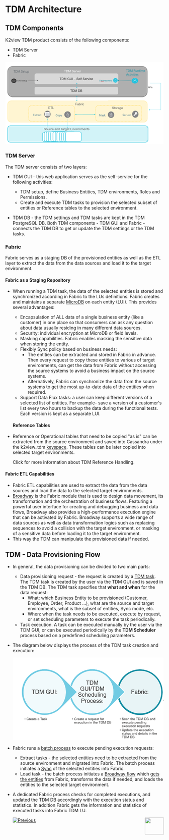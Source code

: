 # TDM Architecture

## TDM Components

K2view TDM product consists of the following components:

- TDM Server 
- Fabric

![tdm_architecture](images/tdm_architecture.png)

### TDM Server

The TDM server consists of two layers:

- TDM GUI - this web application serves as the self-service for the following activities:
  - TDM setup, define Business Entities, TDM environments,  Roles and Permissions. 
  - Create and execute TDM tasks to provision the selected subset of entities or Reference tables to the selected environment. 

- TDM DB - the TDM settings and TDM tasks are kept in the TDM PostgreSQL DB. Both TDM components - TDM GUI and Fabric - connects the TDM DB to get or update the TDM settings or the TDM tasks.

### Fabric

Fabric serves as a staging DB of the provisioned entities as well as the ETL layer to extract the data from the data sources and load it to the target environment.

#### Fabric as a Staging Repository

- When running a TDM task, the data of the selected entities is stored and synchronized according in Fabric to the LUs definitions. Fabric creates and maintains a separate [MicroDB](/articles/01_fabric_overview/02_fabric_glossary.md#mdb--microdb) on each entity (LUI). This provides several advantages:

  - Encapsulation of ALL data of a single business entity (like a customer) in one place so that consumers can ask any question about data usually residing in many different data sources.
  - Security: individual encryption at MicroDB or field levels.
  - Masking capabilities. Fabric enables masking the sensitive data when storing the entity.
  - Flexibly Sync policy based on business needs:
    - The entities can be extracted and stored in Fabric in advance. Then every request to copy these entities to various of target environments, can get the data from Fabric without accessing the source systems to avoid a business impact on the source systems.
    - Alternatively, Fabric can synchronize the data from the source systems to get the most up-to-date data of the entities when required.
  - Support Data Flux tasks: a user can keep different versions of a selected list of entities. For example- save a version of a customer's list every two hours to backup the data during the functional tests. Each version is kept as a separate LUI.

  #### Reference Tables

- Reference or Operational tables that need to be copied "as is" can be extracted from the source environment and saved into Cassandra under the k2view_tdm [keyspace](/articles/02_fabric_architecture/06_cassandra_keyspaces_for_fabric.md). These tables can be later copied into selected target environments.

  Click for more information about TDM Reference Handling.

#### Fabric ETL Capabilities

- Fabric ETL capabilities are used to extract the data from the data sources and load the data to the selected target environments. 
- [Broadway](/articles/19_Broadway/01_broadway_overview.md) is the Fabric module that is used to design data movement, its transformation and the orchestration of business flows. Featuring a powerful user interface for creating and debugging business and data flows, Broadway also provides a high-performance execution engine that can be activated by Fabric. Broadway supports a wide range of data sources as well as data transformation logics such as replacing sequences to avoid a collision with the target environment, or masking of a sensitive data before loading it to the target environment.
- This way the TDM can manipulate the provisioned data if needed.

## TDM  - Data Provisioning Flow

- In general, the data provisioning can be divided to two main parts:

  - Data provisioning request - the request is created by a [TDM task](/articles/101_test_data_management/02_tdm_glossary.md#task). The TDM task is created by the user via the TDM GUI and is saved in the TDM DB. The TDM task specifies that **what and when** for the data request: 
    - What: which Business Entity to be provisioned (Customer, Employee, Order, Product ...),  what are the source and target environments, what is the subset of entities, Sync mode, etc.
    - When: when the task needs to be executed, execute by request, or set scheduling parameters to execute the task periodically.     
  - Task execution. A task can be executed manually by the user via the TDM GUI, or can be executed periodically by the **TDM Scheduler** process based on a predefined scheduling parameters. 

- The diagram below displays the process of the TDM task creation and execution:

  ![tdm execution](images/tdm_execution_flow.png)

  

- Fabric runs a [batch process](/articles/20_jobs_and_batch_services/11_batch_process_overview.md) to execute pending execution requests: 

  - Extract tasks - the selected entities need to be extracted from the source environment and migrated into Fabric. The batch process initiates a [Sync](/articles/14_sync_LU_instance/01_sync_LUI_overview.md) of the selected entities into Fabric. 
  - Load task - the batch process initiates a [Broadway flow](/articles/19_Broadway/02a_broadway_flow_overview.md) which [gets the entities](/articles/02_fabric_architecture/04_fabric_commands.md#get-lui-commands) from Fabric, transforms the data if needed, and loads the entities to the selected target environment.

- A dedicated Fabric process checks for completed executions, and updated the TDM DB accordingly with the execution status and statistics. In addition Fabric gets the information and statistics of executed tasks into Fabric TDM LU.

  
  [![Previous](/articles/images/Previous.png)](02_tdm_glossary.md)[<img align="right" width="60" height="54" src="/articles/images/Next.png">](04_tdm_db.md)
